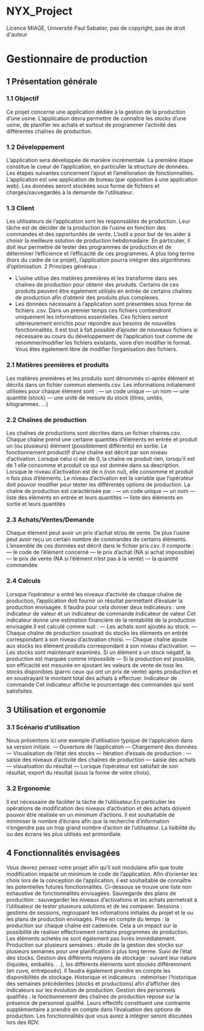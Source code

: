 # NYX_Project

Licence MIAGE, Université Paul Sabatier, pas de copyright, pas de droit d'auteur

# Gestionnaire de production

## 1 Présentation générale

### 1.1 Objectif

Ce projet concerne une application dédiée à la gestion de la production d’une usine. L’application devra permettre de connaître les stocks d’une usine, de planifier les achats et surtout de programmer l’activité des différentes
chaînes de production.

### 1.2 Développement

L’application sera développée de manière incrémentale. La première étape constitue le coeur de l’application,
en particulier la structure de données. Les étapes suivantes concernent l’ajout et l’amélioration de fonctionnalités.
L’application est une application de bureau (par opposition à une application web). Les données seront stockées
sous forme de fichiers et chargés/sauvegardés à la demande de l’utilisateur.

### 1.3 Client

Les utilisateurs de l’application sont les responsables de production. Leur tâche est de décider de la production
de l’usine en fonction des commandes et des opportunités de vente. L’outil a pour but de les aider à choisir la
meilleure solution de production hebdomadaire. En particulier, il doit leur permettre de tester des programmes
de production et de déterminer l’efficience et l’efficacité de ces programmes.
A plus long terme (hors du cadre de ce projet), l’application pourra intégrer des algorithmes d’optimisation.
2 Principes généraux : 
- L’usine utilise des matières premières et les transforme dans ses chaînes de production pour obtenir des produits. Certains de ces produits peuvent être également utilisés en entrée de certains chaînes de production afin
d’obtenir des produits plus complexes.
- Les données nécessaire à l’application sont présentées sous forme de fichiers .csv. Dans un premier temps ces
fichiers contiendront uniquement les informations essentielles. Ces fichiers seront ultérieurement enrichis pour
répondre aux besoins de nouvelles fonctionnalités.
Il est tout à fait possible d’ajouter de nouveaux fichiers si nécessaire au cours du développement de l’application
tout comme de renommer/modifier les fichiers existants, voire d’en modifier le format. Vous êtes également libre
de modifier l’organisation des fichiers.

### 2.1 Matières premières et produits

Les matières premières et les produits sont dénommés ci-après élément et décrits dans un fichier commun
elements.csv. Les informations initialement utilisées pour chaque élément sont :
— un code unique
— un nom
— une quantité (stock)
— une unité de mesure du stock (litres, unités, kilogrammes. . .)

### 2.2 Chaînes de production

Les chaînes de productions sont décrites dans un fichier chaines.csv. Chaque chaîne prend une certaine
quantités d’éléments en entrée et produit un (ou plusieurs) élément (possiblement différents) en sortie.
Le fonctionnement productif d’une chaîne est décrit par son niveau d’activation. Lorsque celui ci est de 0, la
chaîne ne produit rien, lorsqu’il est de 1 elle consomme et produit ce qui est donnée dans sa description. Lorsque
le niveau d’activation est de n (non nul), elle consomme et produit n fois plus d’éléments.
Le niveau d’activation est la variable que l’opérateur doit pouvoir modifier pour tester les différentes options
de production.
La chaîne de production est caractérisée par :
— un code unique
— un nom
— liste des éléments en entrée et leurs quantités
— liste des éléments en sortie et leurs quantités

### 2.3 Achats/Ventes/Demande

Chaque élément peut avoir un prix d’achat et/ou de vente. De plus l’usine peut avoir reçu un certain nombre
de commandes de certains éléments. L’ensemble de ces données est décrit dans le fichier prix.csv.
Il comporte :
— le code de l’élément concerné
— le prix d’achat (NA si achat impossible)
— le prix de vente (NA si l’élément n’est pas à la vente)
— la quantité commandée

### 2.4 Calculs

Lorsque l’opérateur a entré les niveaux d’activité de chaque chaîne de production, l’application doit fournir un
résultat permettant d’évaluer la production envisagée. Il faudra pour cela donner deux indicateurs : une indicateur
de valeur et un indicateur de commande
Indicateur de valeur Cet indicateur donne une estimation financière de la rentabilité de la production envisagée.Il est calculé comme suit :
— Les achats sont ajoutés au stock.
— Chaque chaîne de production soustrait du stocks les éléments en entrée correspondant à son niveau d’activation choisi.
— Chaque chaîne ajoute aux stocks les élément produits correspondant à son niveau d’activation.
— Les stocks sont maintenant examinés. Si un élément a un stock négatif, la production est marquée comme
impossible
— Si la production est possible, son efficacité est mesurée en ajoutant les valeurs de vente de tous les stocks
disponibles (parmi ceux qui ont un prix de vente) après production et en soustrayant le montant total des
achats à effectuer.
Indicateur de commande Cet indicateur affiche le pourcentage des commandes qui sont satisfaites.

## 3 Utilisation et ergonomie

### 3.1 Scénario d’utilisation

Nous présentons ici une exemple d’utilisation typique de l’application dans sa version initiale.
— Ouverture de l’application
— Chargement des données
— Visualisation de l’état des stocks
— Itération d’essais de production :
— saisie des niveaux d’activité des chaînes de production
— saisie des achats
— visualisation du résultat
— Lorsque l’opérateur est satisfait de son résultat, export du résultat (sous la forme de votre choix).

### 3.2 Ergonomie

Il est nécessaire de faciliter la tâche de l’utilisateur.En particulier les opérations de modification des niveaux
d’activation et des achats doivent pouvoir être réalisée en un minimum d’actions.
Il est souhaitable de minimiser le nombre d’écrans afin que la recherche d’information n’engendre pas un trop
grand nombre d’action de l’utilisateur.
La lisibilité du ou des écrans les plus utilisés est primordiale.

## 4 Fonctionnalités envisagées

Vous devrez pensez votre projet afin qu’il soit modulaire afin que toute modification impacte un minimum le
code de l’application.
Afin d’orienter les choix lors de la conception de l’application, il est souhaitable de connaître les potentielles
futures fonctionnalités. Ci-dessous se trouve une liste non exhaustive de fonctionnalités envisagées.
Sauvegarde des plans de production : sauvegarder les niveaux d’activations et les achats permetrait à l’utilisateur de tester plusieurs solutions et de les comparer.
Sessions : gestions de sessions, regroupant les infomations initiales du projet et le ou les plans de production
envisagés.
Prise en compte du temps : la production sur chaque chaîne est cadencée. Cela a un impact sur la possibilité
de réaliser effectivement certains programmes de production. Les éléments achetés ne sont également pas livrés
immédiatement.
Production sur plusieurs semaines : étude de la gestion des stocks sur plusieurs semaines pour une planification à plus long terme. Suivi de l’état des stocks.
Gestion des différents moyens de stockage : suivant leur nature (liquides, emballés. . .), les différents éléments
sont stockés différemment (en cuve, entreposés). Il faudra également prendre en compte les disponibilités de stockage.
Historique et indicateurs : mémoriser l’historique des semaines précédentes (stocks et productions) afin d’afficher des indicateurs sur les évolution de production.
Gestion des personnels qualifiés : le fonctionnement des chaînes de production repose sur la présence de personnel qualifié. Leurs effectifs constituent une contrainte supplémentaire à prendre en compte dans l’évaluation
des options de production.
Les fonctionnalités que vous aurez à intégrer seront discutées lors des RDV.